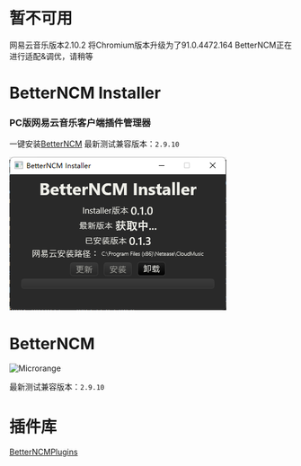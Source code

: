 # 暂不可用
网易云音乐版本2.10.2 将Chromium版本升级为了91.0.4472.164 BetterNCM正在进行适配&调优，请稍等

# BetterNCM Installer
### PC版网易云音乐客户端插件管理器
一键安装[BetterNCM](https://github.com/MicroCBer/BetterNCM)
最新测试兼容版本：`2.9.10`

![Installer](installer.png)


# BetterNCM
![Microrange](https://github.com/MicroCBer/BetterNCMPlugins/raw/main/Stylesheets/Theme-Microrange/white.png)

最新测试兼容版本：`2.9.10`

# 插件库
[BetterNCMPlugins](https://github.com/MicroCBer/BetterNCMPlugins)
